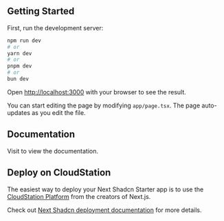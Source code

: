
## Getting Started

First, run the development server:

```bash
npm run dev
# or
yarn dev
# or
pnpm dev
# or
bun dev
```

Open [http://localhost:3000](http://localhost:3000) with your browser to see the result.

You can start editing the page by modifying `app/page.tsx`. The page auto-updates as you edit the file.

## Documentation

Visit [](https://ui.shadcn.com/docs) to view the documentation.

## Deploy on CloudStation

The easiest way to deploy your Next Shadcn Starter app is to use the [CloudStation Platform](https://cloudstation.io) from the creators of Next.js.

Check out  [Next Shadcn deployment documentation](https://ui.shadcn.com/docs/installation/next) for more details.
